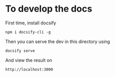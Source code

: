 # To develop the docs

First time, install docsify

```
npm i docsify-cli -g
```

Then you can serve the dev in this directory using

```
docsify serve
```

And view the result on

```
http://localhost:3000
```